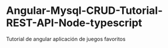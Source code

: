 # Angular-Mysql-CRUD-Tutorial-REST-API-Node-typescript
Tutorial de angular aplicación de juegos favoritos
